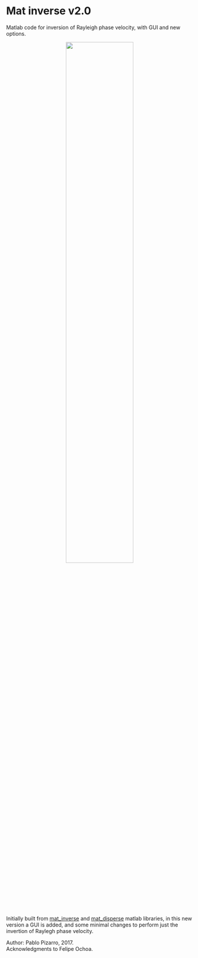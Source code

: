 # Mat inverse v2.0
Matlab code for inversion of Rayleigh phase velocity, with GUI and new options.

<p align="center">
<img src="https://github.com/ppizarror/mat_inverse_v2/blob/gh-pages/images/screen.PNG?raw=true" width="60%px" height="60%px">
</p>

Initially built from <a href="https://github.com/yiran06/mat_inverse">mat_inverse</a> and <a href="https://github.com/yiran06/mat_disperse">mat_disperse</a> matlab libraries, in this new version a GUI is added, and some minimal changes to perform just the invertion of Raylegh phase velocity.

Author: Pablo Pizarro, 2017.<br>
Acknowledgments to Felipe Ochoa.
